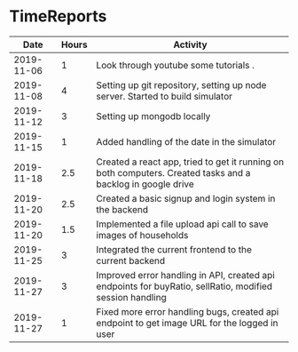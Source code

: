# TimeReports

| Date        | Hours   | Activity                                       |
| ----------- | ------- |------------------------------------------------|
| 2019-11-06  | 1       | Look through youtube some tutorials .          |
| 2019-11-08  | 4       | Setting up git repository, setting up node server. Started to build simulator |
| 2019-11-12  | 3       | Setting up mongodb locally |
| 2019-11-15  | 1       | Added handling of the date in the simulator |
| 2019-11-18  | 2.5     | Created a react app, tried to get it running on both computers. Created tasks and a backlog in google drive |
| 2019-11-20  | 2.5       | Created a basic signup and login system in the backend |
| 2019-11-20  | 1.5       | Implemented a file upload api call to save images of households |
| 2019-11-25  | 3       | Integrated the current frontend to the current backend |
| 2019-11-27  | 3       | Improved error handling in API, created api endpoints for buyRatio, sellRatio, modified session handling |
| 2019-11-27  | 1       | Fixed more error handling bugs, created api endpoint to get image URL for the logged in user |
